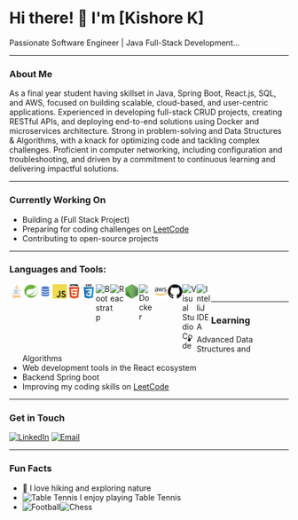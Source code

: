 
# Hi there! 👋 I'm [Kishore K]

Passionate Software Engineer | Java Full-Stack Development...

---

### About Me
As a final year student having skillset in Java, Spring Boot, React.js, SQL, and AWS, focused on building scalable, cloud-based, and user-centric applications. Experienced in developing full-stack CRUD projects, creating RESTful APIs, and deploying end-to-end solutions using Docker and microservices architecture. Strong in problem-solving and Data Structures & Algorithms, with a knack for optimizing code and tackling complex challenges. Proficient in computer networking, including configuration and troubleshooting, and driven by a commitment to continuous learning and delivering impactful solutions.

---

### Currently Working On
- Building a (Full Stack Project)
- Preparing for coding challenges on [LeetCode](https://leetcode.com/u/kishorek12/)
- Contributing to open-source projects 

---

### Languages and Tools:

<img align="left" alt="Java" width="26px" src="https://raw.githubusercontent.com/github/explore/80688e429a7d4ef2fca1e82350fe8e3517d3494d/topics/java/java.png" />
<img align="left" alt="SpringBoot" width="26px" src="https://raw.githubusercontent.com/github/explore/80688e429a7d4ef2fca1e82350fe8e3517d3494d/topics/spring-boot/spring-boot.png" />
<img align="left" alt="SQL" width="26px" src="https://raw.githubusercontent.com/github/explore/80688e429a7d4ef2fca1e82350fe8e3517d3494d/topics/sql/sql.png" />
<img align="left" alt="JavaScript" width="26px" src="https://raw.githubusercontent.com/github/explore/80688e429a7d4ef2fca1e82350fe8e3517d3494d/topics/javascript/javascript.png" />
<img align="left" alt="HTML5" width="26px" src="https://raw.githubusercontent.com/github/explore/80688e429a7d4ef2fca1e82350fe8e3517d3494d/topics/html/html.png" />
<img align="left" alt="CSS3" width="26px" src="https://raw.githubusercontent.com/github/explore/80688e429a7d4ef2fca1e82350fe8e3517d3494d/topics/css/css.png" />
<img align="left" alt="Bootstrap" width="26px" src="https://upload.wikimedia.org/wikipedia/commons/b/b2/Bootstrap_logo.svg" />
<img align="left" alt="React" width="26px" src="https://cdn.jsdelivr.net/gh/devicons/devicon/icons/react/react-original.svg" />
<img align="left" alt="Node.js" width="26px" src="https://raw.githubusercontent.com/github/explore/80688e429a7d4ef2fca1e82350fe8e3517d3494d/topics/nodejs/nodejs.png" />
<img align="left" alt="Docker" width="26px" src="https://cdn.jsdelivr.net/gh/devicons/devicon/icons/docker/docker-original.svg" />
<img align="left" alt="AWS" width="26px" src="https://raw.githubusercontent.com/github/explore/01ea2a586e5da744792d0ccfce2f68b861f29301/topics/aws/aws.png" />
<img align="left" alt="GitHub" width="26px" src="https://raw.githubusercontent.com/github/explore/78df643247d429f6cc873026c0622819ad797942/topics/github/github.png" />
<img align="left" alt="Visual Studio Code" width="26px" src="https://cdn.jsdelivr.net/gh/devicons/devicon/icons/vscode/vscode-original.svg" />
<img align="left" alt="IntelliJ IDEA" width="26px" src="https://cdn.jsdelivr.net/gh/devicons/devicon/icons/intellij/intellij-original.svg" />

<br />


---

### Learning
- Advanced Data Structures and Algorithms
- Web development tools in the React ecosystem
- Backend Spring boot
- Improving my coding skills on [LeetCode](https://leetcode.com/u/kishorek12/)

---

### Get in Touch
[![LinkedIn](https://img.shields.io/badge/LinkedIn-blue?logo=linkedin&logoColor=white)](https://www.linkedin.com/in/kishorek2003/)
[![Email](https://img.shields.io/badge/Gmail-D14836?logo=gmail&logoColor=white)](mailto:kishorekarthik2003@gmail.com)

---

### Fun Facts
- 🧗 I love hiking and exploring nature
- ![Table Tennis](https://img.shields.io/badge/-Table%20Tennis-blue?logo=table-tennis&logoColor=white) I enjoy playing Table Tennis
- ![Football](https://img.shields.io/badge/-Football-green?logo=football&logoColor=white)![Chess](https://img.shields.io/badge/-Chess-black?logo=chess&logoColor=white) 

